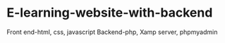 # E-learning-website-with-backend
Front end-html, css, javascript Backend-php, Xamp server, phpmyadmin
